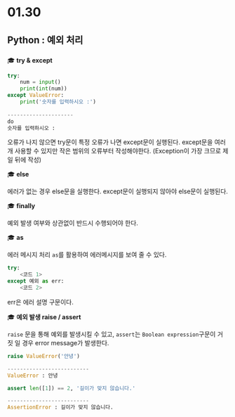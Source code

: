 # 01.30 

## Python : 예외 처리



### 

:mortar_board: **try & except**

```python
try:
    num = input()
    print(int(num))
except ValueError:
    print('숫자를 입력하시오 :')
    
---------------------
do
숫자를 입력하시오 :

```

 오류가 나지 않으면 try문이 특정 오류가 나면 except문이 실행된다.  except문을 여러개 사용할 수 있지만 작은 범위의 오류부터 작성해야한다. (Exception이 가장 크므로 제일 뒤에 작성)



:mortar_board: **else**

 에러가 없는 경우 else문을 실행한다. except문이 실행되지 않아야 else문이 실행된다. 



:mortar_board: **finally**

 예외 발생 여부와 상관없이 반드시 수행되어야 한다.



:mortar_board: **as**

 에러 메시지 처리 `as`를 활용하여 에러메시지를 보여 줄 수 있다.  

```python
try:
    <코드 1>
except 예외 as err:
    <코드 2>

```

err은 에러 설명 구문이다. 



:mortar_board:  **예외 발생 raise / assert** 

 `raise` 문을 통해 예외를 발생시킬 수 있고, `assert`는 `Boolean expression`구문이 거짓 일 경우 error message가 발생한다. 

```python
raise ValueError('안녕')

--------------------------
ValueError : 안녕
```

```python
assert len([1]) == 2, '길이가 맞지 않습니다.'

--------------------------
AssertionError : 길이가 맞지 않습니다. 
```



